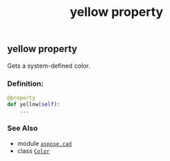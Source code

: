﻿---
title: yellow property
second_title: Aspose.CAD for Python via .NET API References
description: 
type: docs
weight: 1620
url: /python-net/aspose.cad/color/yellow/
is_root: false
---

## yellow property


Gets a system-defined color.
### Definition:
```python
@property
def yellow(self):
    ...
```

### See Also
* module [`aspose.cad`](../../)
* class [`Color`](/cad/python-net/aspose.cad/color)

